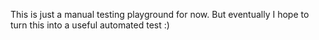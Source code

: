 This is just a manual testing playground for now. But eventually I hope to turn
this into a useful automated test :)
